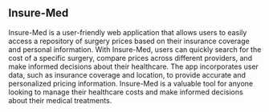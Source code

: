 ## Insure-Med

Insure-Med is a user-friendly web application that allows users to easily access a repository of surgery prices based on their insurance coverage and personal information. With Insure-Med, users can quickly search for the cost of a specific surgery, compare prices across different providers, and make informed decisions about their healthcare. The app incorporates user data, such as insurance coverage and location, to provide accurate and personalized pricing information. Insure-Med is a valuable tool for anyone looking to manage their healthcare costs and make informed decisions about their medical treatments.
